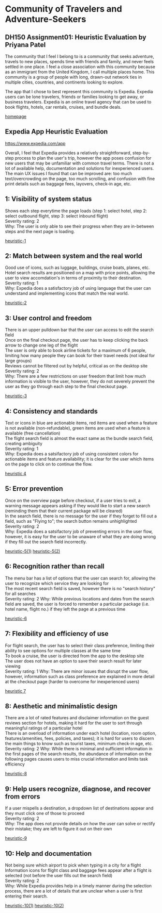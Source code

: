 # Community of Travelers and Adventure-Seekers

## DH150 Assignment01: Heuristic Evaluation by Priyana Patel

The community that I feel I belong to is a community that seeks adventure, travels to new places, spends time with friends and family, and never feels settled in one place. I feel a close association with this community because as an immigrant from the United Kingdom, I call multiple places home. This community is a group of people with long, drawn-out network ties in multiple cities, countries, and continents looking to explore.  

The app that I chose to best represent this community is Expedia. Expedia users can be lone travelers, friends or families looking to get away, or business travelers. Expedia is an online travel agency that can be used to book flights, hotels, car rentals, cruises, and bundle deals. 

[homepage](https://github.com/priyanapatel57/DH150-UX/blob/master/expedia%20homepage.png)

## Expedia App Heuristic Evaluation

https://www.expedia.com/app

Overall, I feel that Expedia provides a relatively straightforward, step-by-step process to plan the user's trip, however the app poses confusion for new users that may be unfamiliar with common travel terms. There is not a lot of available help, documentation and solutions for inexperienced users. The main UX issues I found that can be improved are: too much text/overcrowding on the page, too much scrolling, and confusion with fine print details such as baggage fees, layovers, check-in age, etc. 

## 1: Visibility of system status
Shows each step everytime the page loads (step 1: select hotel, step 2: select outbound flight, step 3: select inbound flight) <br />
Severity rating: 2 <br />
Why: The user is only able to see their progress when they are in-between steps and the next page is loading.

[heuristic-1](https://github.com/priyanapatel57/DH150-UX/blob/master/heuristic%201.png)

## **2: Match between system and the real world**
Good use of icons, such as luggage, buildings, cruise boats, planes, etc. <br />
Hotel search results are positioned on a map with price points, allowing the user to view accomdation's in terms of proximity to their destination. <br />
Severity rating: 1 <br />
Why: Expedia does a satisfactory job of using language that the user can understand and implementing icons that match the real world. 

[heuristic-2](https://github.com/priyanapatel57/DH150-UX/blob/master/heuristic%206.png)

## **3: User control and freedom**
There is an upper pulldown bar that the user can access to edit the search field <br />
Once on the final checkout page, the user has to keep clicking the back arrow to change one leg of the flight <br />
The user is only able to book airline tickets for a maximum of 6 people, limiting how many people they can book for their travel needs (not ideal for large groups) <br />
Reviews cannot be filtered out by helpful, critical as on the desktop site
Severity rating: 2 <br />
Why: There are a few restrictions on user freedom that limit how much information is visible to the user, however, they do not severely prevent the user as they go through each step to the final checkout page. 

[heuristic-3](https://github.com/priyanapatel57/DH150-UX/blob/master/heuristic%203.jpg)

## **4: Consistency and standards**
Text or icons in blue are actionable items, red items are used when a feature is not available (non-refundable), green items are used when a feature is available (free cancellation) <br />
The flight search field is almost the exact same as the bundle search field, creating ambiguity <br />
Severity rating: 1 <br />
Why: Expedia does a satsifactory job of using consistent colors for actionable items and feature availability; it is clear for the user which items on the page to click on to continue the flow.

[heuristic 4](https://github.com/priyanapatel57/DH150-UX/blob/master/heuristic%204.png)

## **5: Error prevention** 
Once on the overview page before checkout, if a user tries to exit, a warning message appears asking if they would like to start a new search (reminding them that their current package will be cleared) <br />
In the search field, there is no message for the user if they forget to fill out a field, such as "Flying to"; the search button remains unhighlighted <br />
Severity rating: 2 <br />
Why: Expedia does a satsifactory job of preventing errors in the user flow, however, it is easy for the user to be unaware of what they are doing wrong if they fill out the search field incorrectly. 

[heuristic-5(1)](https://github.com/priyanapatel57/DH150-UX/blob/master/heuristic%205.png)
[heuristic-5(2)](https://github.com/priyanapatel57/DH150-UX/blob/master/heuristic%205%20(2).png)

## **6: Recognition rather than recall**
The menu bar has a list of options that the user can search for, allowing the user to recognize which service they are looking for <br />
The most recent search field is saved, however there is no "search history" for all searches <br />
Severity rating: 2
Why: While previous locations and dates from the search field are saved, the user is forced to remember a particular package (i.e. hotel name, flight no.) if they left the page at a previous time

[heuristic-6](https://github.com/priyanapatel57/DH150-UX/blob/master/heuristic%206.png)

## **7: Flexibility and efficiency of use**
For flight search, the user has to select their class preference, limiting their ability to see options for multiple classes at the same time <br />
To book a cruise, the user is directed from the app to the desktop site <br />
The user does not have an option to save their search result for later viewing <br />
Severity rating: 1
Why: There are minor issues that disrupt the user flow, however, information such as class preference are explained in more detail at the checkout page (harder to overcome for inexperienced users)

[heuristic 7](https://github.com/priyanapatel57/DH150-UX/blob/master/heuristic%207.png)

## **8: Aesthetic and minimalistic design**
There are a lot of rated features and disclaimer information on the guest reviews section for hotels, making it hard for the user to sort through meaningful ratings of a particular hotel <br />
There is an overload of information under each hotel (location, room option, features/amenities, fees, policies, and taxes); it is hard for users to discern the main things to know such as tourist taxes, minimum check-in age, etc. <br />
Severity rating: 2
Why: While there is minimal and sufficient information in the first pages of the search results, the abundance of information on the following pages causes users to miss crucial information and limits task efficiency 

[heuristic-8](https://github.com/priyanapatel57/DH150-UX/blob/master/heuristic%208.png)

## **9: Help users recognize, diagnose, and recover from errors**
If a user mispells a destination, a dropdown list of destinations appear and they must click one of those to proceed <br />
Severity rating: 2 <br />
Why: The app does not provide details on how the user can solve or rectify their mistake; they are left to figure it out on their own

[heuristic-9](https://github.com/priyanapatel57/DH150-UX/blob/master/heuristic%209.png)

## **10: Help and documentation**
Not being sure which airport to pick when typing in a city for a flight <br />
Information icons for flight class and baggage fees appear after a flight is selected (not before the user fills out the search field) <br />
Severity rating: 2 <br />
Why: While Expedia provides help in a timely manner during the selection process, there are a lot of details that are unclear when a user is first entering their search.

[heuristic-10(1)](https://github.com/priyanapatel57/DH150-UX/blob/master/heuristic%2010.png)
[heuristic-10(2)](https://github.com/priyanapatel57/DH150-UX/blob/master/heuristic%2010%20(2).png)
